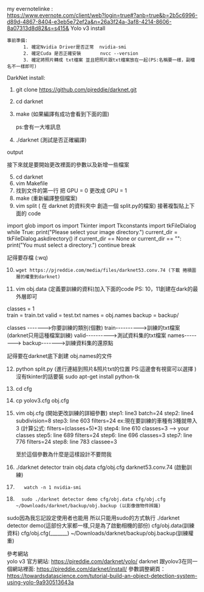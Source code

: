  my evernotelinke :   
 https://www.evernote.com/client/web?login=true#?anb=true&b=2b5c6996-d89d-4867-8404-e3eb5e72ef2a&n=26a3f24a-3af8-4214-8606-8a07313d8d82&s=s415&
     Yolo v3 install
 
    事前準備:
          1. 確定Nvidia Driver是否正常  nvidia-smi
          2. 確定Cuda 是否正確安裝       nvcc --version
          3. 確定將照片轉成 txt檔案 並且把照片跟txt檔案放在一起(PS:名稱要一樣，副檔名不一樣即可)


DarkNet install:


1.  git clone https://github.com/pjreddie/darknet.git
2.  cd darknet
3.  make   (如果編譯有成功會看到下面的圖)
     
     ps:會有一大堆訊息





4. ./darknet (測試是否正確編譯)
      
output





接下來就是要開始更改裡面的參數以及新增一些檔案


 5.  cd darknet
 6.  vim Makefile
 7.  找到文件的第一行 把 GPU = 0 更改成 GPU = 1 
 8.  make (重新編譯整個檔案)
 9.  vim split ( 在 darknet 的資料夾中 創造一個 split.py的檔案) 接著複製貼上下面的 code


         
import glob
import os
import Tkinter
import Tkconstants
import tkFileDialog
while True:
    print("Please select your image directory.")
    current_dir = tkFileDialog.askdirectory()
    if current_dir == None or current_dir == "":
        print("You must select a directory.")
        continue
    break

記得要存檔 (:wq)


10.     wget https://pjreddie.com/media/files/darknet53.conv.74 (下載 捲積圖層的權重到darknet)
11.    vim obj.data (定義要訓練的資料)加入下面的code  PS: 10，11創建在dark的最外層即可




classes = 1            
train = train.txt
valid = test.txt
names = obj.names
backup = backup/


classes ------->你要訓練的類別(個數)
train---------->訓練的txt檔案(darknet只用這種檔案訓練)
valid---------->測試資料集的txt檔案
names-------->
backup------->訓練資料集的還原點


記得要在darknet底下創建 obj.names的文件


 
12.    python split.py   (進行連結到照片&照片txt的位置     PS:這邊會有視窗可以選擇 ) 沒有tkinter的話要裝 sudo apt-get install python-tk          
13.    cd cfg
14.    cp yolov3.cfg obj.cfg
15.    vim obj.cfg (開始更改訓練的詳細參數)
         step1: line3 batch=24
         step2: line4 subdivision=8
         step3:   line  603        filters=24      ex:現在要訓練的車種有3種就帶入3   (計算公式: filters=(classes+5)*3)
         step4:   line  610        classes=3      --> your classes
         step5:   line  689        filters=24
         step6:   line  696        classes=3
         step7:   line  776        filters=24
         step8:   line  783        classee=3                 
  
          至於這個參數為什麼是這樣設計不要問我 
       
16.    ./darknet detector train obj.data cfg/obj.cfg darknet53.conv.74   (啟動訓練)               


17.        watch -n 1 nvidia-smi             


18.       sudo ./darknet detector demo cfg/obj.data cfg/obj.cfg ~/Downloads/darknet/backup/obj.backup (以影像做物件辨識)                                  


  
 sudo因為我忘記設定使用者也能用 所以只能用sudo的方式執行 
 ./darknet detector demo(這部份大家都一樣,只是為了啟動相機的部份) 
 cfg/obj.data(訓練資料)
cfg/obj.cfg(_______)
~/Downloads/darknet/backup/obj.backup(訓練權重)           


參考網站     
yolo v3 官方網站:   https://pjreddie.com/darknet/yolo/
darknet 跟yolov3在同一個網站裡面:   https://pjreddie.com/darknet/install/
參數調整網頁：https://towardsdatascience.com/tutorial-build-an-object-detection-system-using-yolo-9a930513643a
